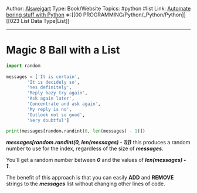 Author: [Alsweigart](https://alsweigart.com/)
Type: Book/Website
Topics: #python #list 
Link: [Automate boring stuff with Python](https://automatetheboringstuff.com/)
∗:[[00 PROGRAMMING/Python/_Python/Python]] [[023 List Data Type|List]] 

---
# Magic 8 Ball with a List

```python
import random  
  
messages = ['It is certain',  
		'It is decidely so',  
		'Yes definitely',  
		'Reply hazy try again',  
		'Ask again later',  
		'Concentrate and ask again',  
		'My reply is no',  
		'Outlook not so good',  
		'Very doubtful']  
  
print(messages[random.randint(0, len(messages) - 1)])
```

___messages[random.randint(0, len(messages) - 1)])___ this  produces a random number to use for the index,
regardless of the size of ___messages___. 

You'll get a random number between ___0___ and the values of ___len(messages) - 1___. 

The benefit of this approach is that you can easily __ADD__ and __REMOVE__ strings to the ___messages___ list without changing other lines of code.